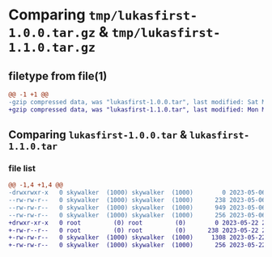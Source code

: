 # Comparing `tmp/lukasfirst-1.0.0.tar.gz` & `tmp/lukasfirst-1.1.0.tar.gz`

## filetype from file(1)

```diff
@@ -1 +1 @@
-gzip compressed data, was "lukasfirst-1.0.0.tar", last modified: Sat May  6 06:44:18 2023, max compression
+gzip compressed data, was "lukasfirst-1.1.0.tar", last modified: Mon May 22 22:17:55 2023, max compression
```

## Comparing `lukasfirst-1.0.0.tar` & `lukasfirst-1.1.0.tar`

### file list

```diff
@@ -1,4 +1,4 @@
-drwxrwxr-x   0 skywalker  (1000) skywalker  (1000)        0 2023-05-06 06:44:18.666205 lukasfirst-1.0.0/
--rw-rw-r--   0 skywalker  (1000) skywalker  (1000)      238 2023-05-06 06:44:18.666205 lukasfirst-1.0.0/PKG-INFO
--rw-rw-r--   0 skywalker  (1000) skywalker  (1000)      949 2023-05-06 05:34:10.061165 lukasfirst-1.0.0/lukasfirst.py
--rw-rw-r--   0 skywalker  (1000) skywalker  (1000)      256 2023-05-06 06:43:19.464718 lukasfirst-1.0.0/setup.py
+drwxr-xr-x   0 root         (0) root         (0)        0 2023-05-22 22:17:55.962074 lukasfirst-1.1.0/
+-rw-r--r--   0 root         (0) root         (0)      238 2023-05-22 22:17:55.962074 lukasfirst-1.1.0/PKG-INFO
+-rw-rw-r--   0 skywalker  (1000) skywalker  (1000)     1308 2023-05-22 22:08:26.449329 lukasfirst-1.1.0/lukasfirst.py
+-rw-rw-r--   0 skywalker  (1000) skywalker  (1000)      256 2023-05-22 22:10:16.452068 lukasfirst-1.1.0/setup.py
```


